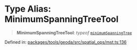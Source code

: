 # Type Alias: MinimumSpanningTreeTool

> **MinimumSpanningTreeTool**: *typeof* [`minimumSpanningTree`](../variables/minimumSpanningTree.md)

Defined in: [packages/tools/geoda/src/spatial\_ops/mst.ts:136](https://github.com/GeoDaCenter/openassistant/blob/0a6a7e7306d75a25dc968b3117f04cb7bd613bec/packages/tools/geoda/src/spatial_ops/mst.ts#L136)
